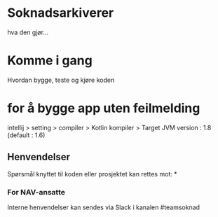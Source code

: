 # Soknadsarkiverer
hva den gjør...

# Komme i gang

Hvordan bygge, teste og kjøre koden

# for å bygge app uten feilmelding

intellij > setting > compiler > Kotlin kompiler > Target JVM version : 1.8 (default : 1.6)

## Henvendelser
Spørsmål knyttet til koden eller prosjektet kan rettes mot:
*

### For NAV-ansatte
Interne henvendelser kan sendes via Slack i kanalen #teamsoknad
